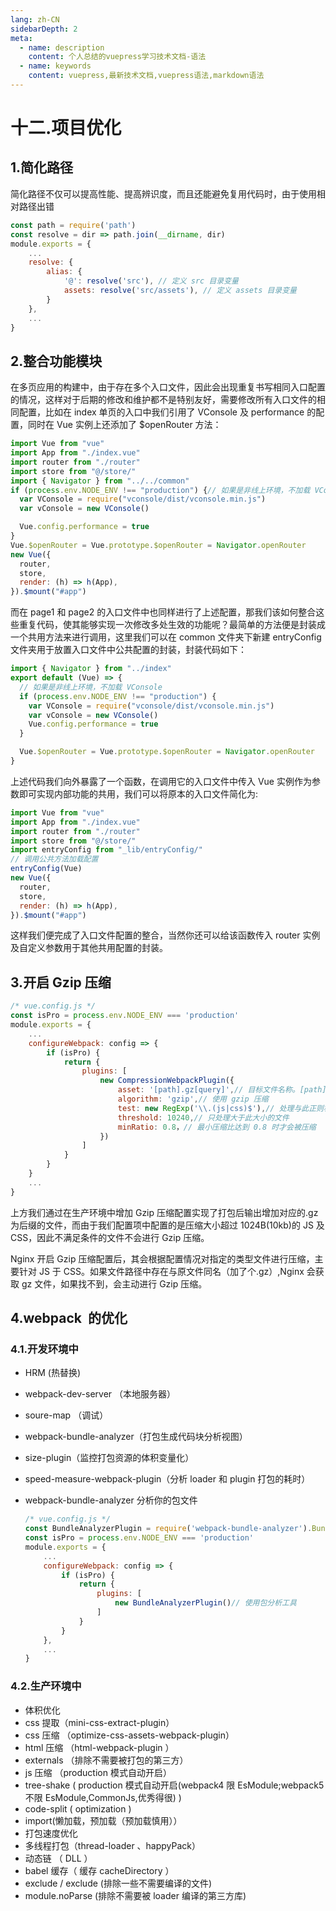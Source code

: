 ```yaml
---
lang: zh-CN
sidebarDepth: 2
meta:
  - name: description
    content: 个人总结的vuepress学习技术文档-语法
  - name: keywords
    content: vuepress,最新技术文档,vuepress语法,markdown语法
---
```


# 十二.项目优化

## 1.简化路径

简化路径不仅可以提高性能、提高辨识度，而且还能避免复用代码时，由于使用相对路径出错

```js
const path = require('path')
const resolve = dir => path.join(__dirname, dir)
module.exports = {
    ...
    resolve: {
        alias: {
            '@': resolve('src'), // 定义 src 目录变量
            assets: resolve('src/assets'), // 定义 assets 目录变量
        }
    },
    ...
}
```

## 2.整合功能模块

在多页应用的构建中，由于存在多个入口文件，因此会出现重复书写相同入口配置的情况，这样对于后期的修改和维护都不是特别友好，需要修改所有入口文件的相同配置，比如在 index 单页的入口中我们引用了 VConsole 及 performance 的配置，同时在 Vue 实例上还添加了 \$openRouter 方法：

```js
import Vue from "vue"
import App from "./index.vue"
import router from "./router"
import store from "@/store/"
import { Navigator } from "../../common"
if (process.env.NODE_ENV !== "production") {// 如果是非线上环境，不加载 VConsole
  var VConsole = require("vconsole/dist/vconsole.min.js")
  var vConsole = new VConsole()

  Vue.config.performance = true
}
Vue.$openRouter = Vue.prototype.$openRouter = Navigator.openRouter
new Vue({
  router,
  store,
  render: (h) => h(App),
}).$mount("#app")
```

而在 page1 和 page2 的入口文件中也同样进行了上述配置，那我们该如何整合这些重复代码，使其能够实现一次修改多处生效的功能呢？最简单的方法便是封装成一个共用方法来进行调用，这里我们可以在 common 文件夹下新建 entryConfig 文件夹用于放置入口文件中公共配置的封装，封装代码如下：

```js
import { Navigator } from "../index"
export default (Vue) => {
  // 如果是非线上环境，不加载 VConsole
  if (process.env.NODE_ENV !== "production") {
    var VConsole = require("vconsole/dist/vconsole.min.js")
    var vConsole = new VConsole()
    Vue.config.performance = true
  }

  Vue.$openRouter = Vue.prototype.$openRouter = Navigator.openRouter
}
```

上述代码我们向外暴露了一个函数，在调用它的入口文件中传入 Vue 实例作为参数即可实现内部功能的共用，我们可以将原本的入口文件简化为:

```js
import Vue from "vue"
import App from "./index.vue"
import router from "./router"
import store from "@/store/"
import entryConfig from "_lib/entryConfig/"
// 调用公共方法加载配置
entryConfig(Vue)
new Vue({
  router,
  store,
  render: (h) => h(App),
}).$mount("#app")
```

这样我们便完成了入口文件配置的整合，当然你还可以给该函数传入 router 实例及自定义参数用于其他共用配置的封装。

## 3.开启 Gzip 压缩

```js
/* vue.config.js */
const isPro = process.env.NODE_ENV === 'production'
module.exports = {
    ...
    configureWebpack: config => {
        if (isPro) {
            return {
                plugins: [
                    new CompressionWebpackPlugin({
                        asset: '[path].gz[query]',// 目标文件名称。[path] 被替换为原始文件的路径和 [query] 查询
                        algorithm: 'gzip',// 使用 gzip 压缩
                        test: new RegExp('\\.(js|css)$'),// 处理与此正则相匹配的所有文件
                        threshold: 10240,// 只处理大于此大小的文件
                        minRatio: 0.8，// 最小压缩比达到 0.8 时才会被压缩
                    })
                ]
            }
        }
    }
    ...
}
```

上方我们通过在生产环境中增加 Gzip 压缩配置实现了打包后输出增加对应的.gz 为后缀的文件，而由于我们配置项中配置的是压缩大小超过 1024B(10kb)的 JS 及 CSS，因此不满足条件的文件不会进行 Gzip 压缩。

Nginx 开启 Gzip 压缩配置后，其会根据配置情况对指定的类型文件进行压缩，主要针对 JS 于 CSS。如果文件路径中存在与原文件同名（加了个.gz）,Nginx 会获取 gz 文件，如果找不到，会主动进行 Gzip 压缩。

## 4.webpack  的优化

### 4.1.开发环境中

- HRM (热替换)
- webpack-dev-server （本地服务器）
- soure-map （调试）
- webpack-bundle-analyzer（打包生成代码块分析视图）
- size-plugin（监控打包资源的体积变量化）
- speed-measure-webpack-plugin（分析 loader 和 plugin 打包的耗时）
- webpack-bundle-analyzer 分析你的包文件

  ```js
  /* vue.config.js */
  const BundleAnalyzerPlugin = require('webpack-bundle-analyzer').BundleAnalyzerPlugin
  const isPro = process.env.NODE_ENV === 'production'
  module.exports = {
      ...
      configureWebpack: config => {
          if (isPro) {
              return {
                  plugins: [
                      new BundleAnalyzerPlugin()// 使用包分析工具
                  ]
              }
          }
      },
      ...
  }
  ```

### 4.2.生产环境中

- 体积优化
- css 提取（mini-css-extract-plugin）
- css 压缩 （optimize-css-assets-webpack-plugin）
- html 压缩 （html-webpack-plugin ）
- externals （排除不需要被打包的第三方）
- js 压缩 （production 模式自动开启）
- tree-shake ( production 模式自动开启(webpack4 限 EsModule;webpack5 不限 EsModule,CommonJs,优秀得很) )
- code-split ( optimization )
- import(懒加载，预加载（预加载慎用））
- 打包速度优化
- 多线程打包（thread-loader 、happyPack）
- 动态链 （ DLL ）
- babel 缓存（ 缓存 cacheDirectory ）
- exclude / exclude (排除一些不需要编译的文件)
- module.noParse (排除不需要被 loader 编译的第三方库)
